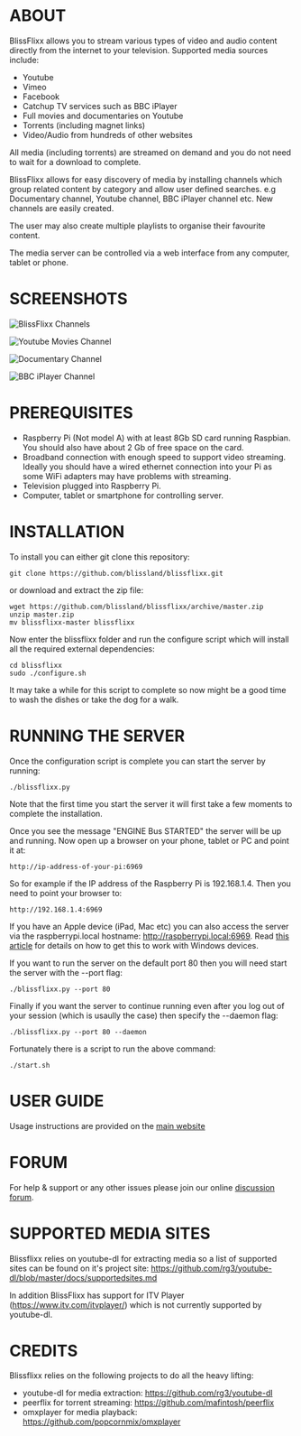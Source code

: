 # ABOUT

BlissFlixx allows you to stream various types of video and audio content directly from the internet to your television. Supported media sources include:

 - Youtube
 - Vimeo
 - Facebook
 - Catchup TV services such as BBC iPlayer
 - Full movies and documentaries on Youtube
 - Torrents (including magnet links)
 - Video/Audio from hundreds of other websites

All media (including torrents) are streamed on demand and you do not need to wait for a download to complete. 

BlissFlixx allows for easy discovery of media by installing channels which group related content by category and allow user defined searches. e.g Documentary channel, Youtube channel, BBC iPlayer channel etc. New channels are easily created.

The user may also create multiple playlists to organise their favourite content.

The media server can be controlled via a web interface from any computer, tablet or phone.

# SCREENSHOTS

![BlissFlixx Channels](http://blissland.github.io/blissflixx/img/channels.png)

![Youtube Movies Channel](http://blissland.github.io/blissflixx/img/movies_chan.png)

![Documentary Channel](http://blissland.github.io/blissflixx/img/doc_chan.png)

![BBC iPlayer Channel](http://blissland.github.io/blissflixx/img/iplayer_chan.png)

# PREREQUISITES

 - Raspberry Pi (Not model A) with at least 8Gb SD card running Raspbian. You should also have about 2 Gb of free space on the card.
 - Broadband connection with enough speed to support video streaming. Ideally you should have a wired ethernet connection into your Pi as some WiFi adapters may have problems with streaming.
 - Television plugged into Raspberry Pi.
 - Computer, tablet or smartphone for controlling server.

# INSTALLATION

To install you can either git clone this repository:

    git clone https://github.com/blissland/blissflixx.git

or download and extract the zip file:

    wget https://github.com/blissland/blissflixx/archive/master.zip
    unzip master.zip
    mv blissflixx-master blissflixx

Now enter the blissflixx folder and run the configure script which will install all the required external dependencies:

    cd blissflixx
    sudo ./configure.sh

It may take a while for this script to complete so now might be a good time to wash the dishes or take the dog for a walk.

# RUNNING THE SERVER

Once the configuration script is complete you can start the server by running:

    ./blissflixx.py
    
Note that the first time you start the server it will first take a few moments to complete the installation.

Once you see the message "ENGINE Bus STARTED" the server will be up and running. Now open up a browser on your phone, tablet or PC and point it at:

    http://ip-address-of-your-pi:6969
    
So for example if the IP address of the Raspberry Pi is  192.168.1.4. Then you need to point your browser to:

    http://192.168.1.4:6969

If you have an Apple device (iPad, Mac etc) you can also access the server via the raspberrypi.local hostname:  http://raspberrypi.local:6969. Read [this article](http://www.howtogeek.com/167190/how-and-why-to-assign-the-.local-domain-to-your-raspberry-pi/) for details on how to get this to work with Windows devices.

If you want to run the server on the default port 80 then you will need start the server with the --port flag:

    ./blissflixx.py --port 80
    
Finally if you want the server to continue running even after you log out of your session (which is usaully the case) then specify the --daemon flag:

    ./blissflixx.py --port 80 --daemon
    
Fortunately there is a script to run the above command:

    ./start.sh

# USER GUIDE

Usage instructions are provided on the [main website](http://blissflixx.rocks/#using)

# FORUM

For help & support or any other issues please join our online [discussion forum](http://forum.blissflixx.rocks/).

# SUPPORTED MEDIA SITES

Blissflixx relies on youtube-dl for extracting media so a list of supported sites can be found on it's project site: https://github.com/rg3/youtube-dl/blob/master/docs/supportedsites.md

In addition BlissFlixx has support for ITV Player (https://www.itv.com/itvplayer/) which is not currently supported by youtube-dl.

# CREDITS

Blissflixx relies on the following projects to do all the heavy lifting:

 - youtube-dl for media extraction: https://github.com/rg3/youtube-dl
 - peerflix for torrent streaming: https://github.com/mafintosh/peerflix
 - omxplayer for media playback: https://github.com/popcornmix/omxplayer
